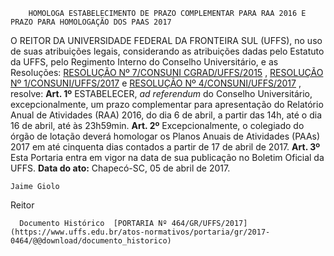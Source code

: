         HOMOLOGA ESTABELECIMENTO DE PRAZO COMPLEMENTAR PARA RAA 2016 E PRAZO PARA HOMOLOGAÇÃO DOS PAAS 2017  

 O REITOR DA UNIVERSIDADE FEDERAL DA FRONTEIRA SUL (UFFS), no uso de suas atribuições legais, considerando as atribuições dadas pelo Estatuto da UFFS, pelo Regimento Interno do Conselho Universitário, e as Resoluções: [RESOLUÇÃO Nº 7/CONSUNI CGRAD/UFFS/2015](https://www.uffs.edu.br/atos-normativos/resolucao/consunicgrad/2015-0007)  , [RESOLUÇÃO Nº 1/CONSUNI/UFFS/2017](https://www.uffs.edu.br/atos-normativos/resolucao/consuni/2017-0001)  e [RESOLUÇÃO Nº 4/CONSUNI/UFFS/2017](https://www.uffs.edu.br/atos-normativos/resolucao/consuni/2017-0004)  , resolve:   **Art. 1º** ESTABELECER, *ad referendum* do Conselho Universitário, excepcionalmente, um prazo complementar para apresentação do Relatório Anual de Atividades (RAA) 2016, do dia 6 de abril, a partir das 14h, até o dia 16 de abril, até às 23h59min.   **Art. 2º** Excepcionalmente, o colegiado do órgão de lotação deverá homologar os Planos Anuais de Atividades (PAAs) 2017 em até cinquenta dias contados a partir de 17 de abril de 2017.   **Art. 3º** Esta Portaria entra em vigor na data de sua publicação no Boletim Oficial da UFFS.      **Data do ato:** Chapecó-SC, 05 de abril de 2017.   
 

    Jaime Giolo   
 Reitor 

      Documento Histórico  [PORTARIA Nº 464/GR/UFFS/2017](https://www.uffs.edu.br/atos-normativos/portaria/gr/2017-0464/@@download/documento_historico)     
      